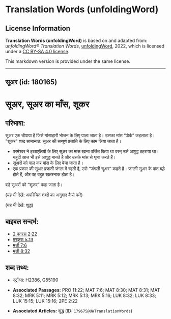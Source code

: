 # Translation Words (unfoldingWord)

## License Information

**Translation Words (unfoldingWord)** is based on and adapted from: _unfoldingWord® Translation Words_, [unfoldingWord](https://unfoldingword.org/utw), 2022, which is licensed under a [CC BY-SA 4.0 license](https://creativecommons.org/licenses/by-sa/4.0/legalcode.en).

This markdown version is provided under the same license.



--------------------------------

## सूअर (id: 180165)

सूअर, सूअर का माँस, शूकर
========================

परिभाषा:
--------

सूअर एक चौपाया है जिसे मांसाहारी भोजन के लिए पाला जाता है। उसका मांस “पोर्क” कहलाता है। "शूकर" शब्द सामान्यत: सुअर की सम्पूर्ण प्रजाति के लिए काम लिया जाता है।

* परमेश्वर ने इस्राएलियों के लिए सूअर का मांस खाना वर्जित किया था वरन् उसे अशुद्ध ठहराया था। यहूदी आज भी इसे अशुद्ध मानते है और उसके मांस से घृणा करते हैं।
* सूअरों को पाल कर मांस के लिए बेचा जाता है।
* एक प्रकार की सूअर प्रजाती जंगल में रहती है, उसे “जंगली सूअर” कहते हैं। जंगली सूअर के दांत बड़े होते हैं, और वह बहुत खतरनाक होता है।

बड़े सूअरों को “शूकर” कहा जाता है।

(यह भी देखें: अपरिचित शब्दों का अनुवाद कैसे करें)

(यह भी देखें: शुद्ध)

बाइबल सन्दर्भ:
--------------

* [2 पतरस 2:22](https://ref.ly/2Pet0:0)
* [मरकुस 5:13](https://ref.ly/Mark5:13)
* [मत्ती 7:6](https://ref.ly/Matt7:6)
* [मत्ती 8:32](https://ref.ly/Matt8:32)

शब्द तथ्य:
----------

* स्ट्रोंग्स: H2386, G55190

* **Associated Passages:** PRO 11:22; MAT 7:6; MAT 8:30; MAT 8:31; MAT 8:32; MRK 5:11; MRK 5:12; MRK 5:13; MRK 5:16; LUK 8:32; LUK 8:33; LUK 15:15; LUK 15:16; 2PE 2:22
* **Associated Articles:** शुद्ध (ID: `179675@UWTranslationWords`)

